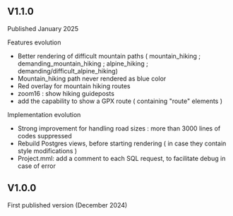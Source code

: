 
## V1.1.0

Published January 2025

Features evolution
* Better rendering of difficult mountain paths ( mountain_hiking ; demanding_mountain_hiking ; alpine_hiking ; demanding/difficult_alpine_hiking)
* Mountain_hiking path never rendered as blue color
* Red overlay for mountain hiking routes
* zoom16 : show hiking guideposts
* add the capability to show a GPX route ( containing "route" <rte> elements )

Implementation evolution
* Strong improvement for handling road sizes : more than 3000 lines of codes suppressed
* Rebuild Postgres views, before starting rendering ( in case they contain style modifications )
* Project.mml: add a comment to each SQL request, to facilitate debug in case of error

## V1.0.0

First published version (December 2024)


